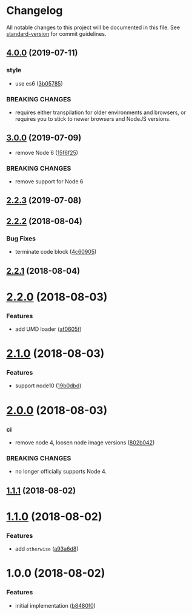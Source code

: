 # Changelog

All notable changes to this project will be documented in this file. See [standard-version](https://github.com/conventional-changelog/standard-version) for commit guidelines.

## [4.0.0](https://github.com/Gipphe/caseof/compare/v3.0.0...v4.0.0) (2019-07-11)

### style

- use es6 ([3b05785](https://github.com/Gipphe/caseof/commit/3b05785))

### BREAKING CHANGES

- requires either transpilation for older environments
  and browsers, or requires you to stick to newer browsers and NodeJS
  versions.

## [3.0.0](https://github.com/Gipphe/caseof/compare/v2.2.3...v3.0.0) (2019-07-09)

- remove Node 6 ([15f6f25](https://github.com/Gipphe/caseof/commit/15f6f25))

### BREAKING CHANGES

- remove support for Node 6

<a name="2.2.3"></a>

## [2.2.3](https://github.com/Gipphe/caseof/compare/v2.2.2...v2.2.3) (2019-07-08)

<a name="2.2.2"></a>

## [2.2.2](https://github.com/Gipphe/caseof/compare/v2.2.1...v2.2.2) (2018-08-04)

### Bug Fixes

- terminate code block ([4c60905](https://github.com/Gipphe/caseof/commit/4c60905))

<a name="2.2.1"></a>

## [2.2.1](https://github.com/Gipphe/caseof/compare/v2.2.0...v2.2.1) (2018-08-04)

<a name="2.2.0"></a>

# [2.2.0](https://github.com/Gipphe/caseof/compare/v2.1.0...v2.2.0) (2018-08-03)

### Features

- add UMD loader ([af0605f](https://github.com/Gipphe/caseof/commit/af0605f))

<a name="2.1.0"></a>

# [2.1.0](https://github.com/Gipphe/caseof/compare/v2.0.0...v2.1.0) (2018-08-03)

### Features

- support node10 ([19b0dbd](https://github.com/Gipphe/caseof/commit/19b0dbd))

<a name="2.0.0"></a>

# [2.0.0](https://github.com/Gipphe/caseof/compare/v1.1.1...v2.0.0) (2018-08-03)

### ci

- remove node 4, loosen node image versions ([802b042](https://github.com/Gipphe/caseof/commit/802b042))

### BREAKING CHANGES

- no longer officially supports Node 4.

<a name="1.1.1"></a>

## [1.1.1](https://github.com/Gipphe/caseof/compare/v1.1.0...v1.1.1) (2018-08-02)

<a name="1.1.0"></a>

# [1.1.0](https://github.com/Gipphe/caseof/compare/v1.0.0...v1.1.0) (2018-08-02)

### Features

- add `otherwise` ([a93a6d8](https://github.com/Gipphe/caseof/commit/a93a6d8))

<a name="1.0.0"></a>

# 1.0.0 (2018-08-02)

### Features

- initial implementation ([b8480f0](https://github.com/Gipphe/caseof/commit/b8480f0))
